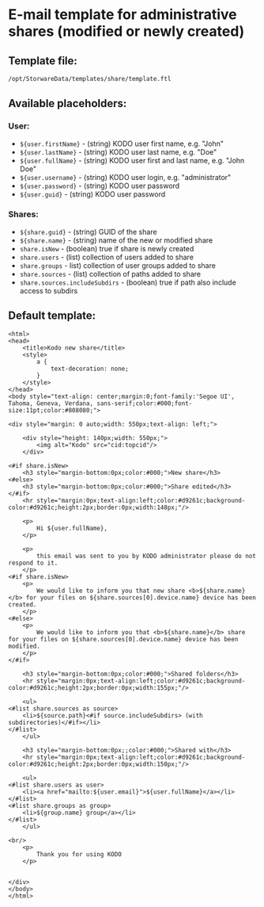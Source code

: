# E-mail template for administrative shares \(modified or newly created\)

## **Template file:**

```bash
/opt/StorwareData/templates/share/template.ftl
```

## **Available placeholders:**

### User:

* `${user.firstName}` - \(string\) KODO user first name, e.g. "John"
* `${user.lastName}` - \(string\) KODO user last name, e.g. "Doe"
* `${user.fullName}` - \(string\) KODO user first and last name, e.g. "John Doe"
* `${user.username}` - \(string\) KODO user login, e.g. "administrator"
* `${user.password}` - \(string\) KODO user password
* `${user.guid}` - \(string\) KODO user password

### Shares:

* `${share.guid}` - \(string\) GUID of the share
* `${share.name}` - \(string\) name of the new or modified share
* `share.isNew` - \(boolean\) true if share is newly created
* `share.users` - \(list\) collection of users added to share
* `share.groups` - list\) collection of user groups added to share
* `share.sources` - \(list\) collection of paths added to share
* `share.sources.includeSubdirs` - \(boolean\) true if path also include access to subdirs

## **Default template:**

```markup
<html>
<head>
    <title>Kodo new share</title>
    <style>
        a {
            text-decoration: none;
        }
    </style>
</head>
<body style="text-align: center;margin:0;font-family:'Segoe UI', Tahoma, Geneva, Verdana, sans-serif;color:#000;font-size:11pt;color:#808080;">

<div style="margin: 0 auto;width: 550px;text-align: left;">

    <div style="height: 140px;width: 550px;">
        <img alt="Kodo" src="cid:topcid"/>
    </div>

<#if share.isNew>
    <h3 style="margin-bottom:0px;color:#000;">New share</h3>
<#else>
    <h3 style="margin-bottom:0px;color:#000;">Share edited</h3>
</#if>
    <hr style="margin:0px;text-align:left;color:#d9261c;background-color:#d9261c;height:2px;border:0px;width:148px;"/>

    <p>
        Hi ${user.fullName},
    </p>

    <p>
        this email was sent to you by KODO administrator please do not respond to it.
    </p>
<#if share.isNew>
    <p>
        We would like to inform you that new share <b>${share.name}</b> for your files on ${share.sources[0].device.name} device has been created.
    </p>
<#else>
    <p>
        We would like to inform you that <b>${share.name}</b> share for your files on ${share.sources[0].device.name} device has been modified.
    </p>
</#if>

    <h3 style="margin-bottom:0px;color:#000;">Shared folders</h3>
    <hr style="margin:0px;text-align:left;color:#d9261c;background-color:#d9261c;height:2px;border:0px;width:155px;"/>

    <ul>
<#list share.sources as source>
    <li>${source.path}<#if source.includeSubdirs> (with subdirectories)</#if></li>
</#list>
    </ul>

    <h3 style="margin-bottom:0px;;color:#000;">Shared with</h3>
    <hr style="margin:0px;text-align:left;color:#d9261c;background-color:#d9261c;height:2px;border:0px;width:150px;"/>

    <ul>
<#list share.users as user>
    <li><a href="mailto:${user.email}">${user.fullName}</a></li>
</#list>
<#list share.groups as group>
    <li>${group.name} group</a></li>
</#list>
    </ul>

<br/>
    <p>
        Thank you for using KODO
    </p>


</div>
</body>
</html>
```

